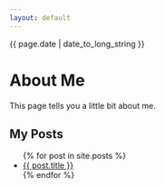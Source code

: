 ```yaml
---
layout: default
---
```

{{ page.date | date_to_long_string }}

# About Me

This page tells you a little bit about me.

## My Posts

<ul>
  {% for post in site.posts %}
    <li>
      <a href="{{ post.url }}">{{ post.title }}</a>
    </li>
  {% endfor %}
</ul>
